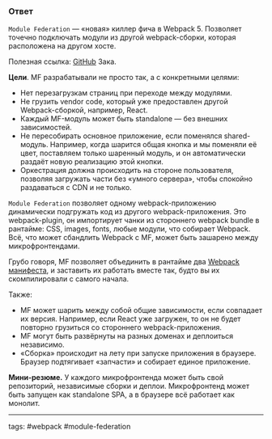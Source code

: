 ### Ответ

`Module Federation` — «новая» киллер фича в Webpack 5. Позволяет точечно подключать модули из другой webpack-сборки, которая расположена на другом хосте.

Полезная ссылка: [GitHub](https://github.com/ScriptedAlchemy) Зака.

**Цели**. MF разрабатывали не просто так, а с конкретными целями:

- Нет перезагрузкам страниц при переходе между модулями.
- Не грузить vendor code, который уже предоставлен другой Webpack-сборкой, например, React.
- Каждый MF-модуль может быть standalone — без внешних зависимостей.
- Не пересобирать основное приложение, если поменялся shared-модуль. Например, когда шарится общая кнопка и мы поменяли её цвет, поставляем только шаренный модуль, и он автоматически раздаёт новую реализацию этой кнопки.
- Оркестрация должна происходить на стороне пользователя, позволяя загружать части без «умного сервера», чтобы спокойно раздаваться с CDN и не только.

`Module Federation` позволяет одному webpack-приложению динамически подгружать код из другого webpack-приложения. Это webpack-plugin, он импортирует чанки из стороннего webpack bundle в рантайме: CSS, images, fonts, любые модули, что собирает Webpack. Всё, что может сбандлить Webpack с MF, может быть зашарено между микрофронтендами.

Грубо говоря, MF позволяет объединить в рантайме два [Webpack манифеста](https://webpack.js.org/concepts/manifest/), и заставить их работать вместе так, будто вы их скомпилировали с самого начала.

Также:
- MF может шарить между собой общие зависимости, если совпадает их версия. Например, если React уже загружен, то он не будет повторно грузиться со стороннего webpack-приложения. 
- MF могут быть развёрнуты на разных доменах и деплоиться независимо.
- «Сборка» происходит на лету при запуске приложения в браузере. Браузер подтягивает «запчасти» и собирает единое приложение.

**Мини-резюме.** У каждого микрофронтенда может быть свой репозиторий, независимые сборки и деплои. Микрофронтенд может быть запущен как standalone SPA, а в браузере всё работает как монолит.

____
tags: #webpack #module-federation 